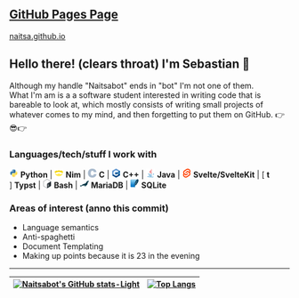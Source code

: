## [GitHub Pages Page](https://naitsabot.github.io/)
[naitsa.github.io](https://naitsabot.github.io/)

## Hello there! (clears throat) I'm Sebastian 🍄
Although my handle "Naitsabot" ends in "bot" I'm not one of them. \
What I'm am is a a software student interested in writing code that is bareable to look at, which mostly consists of writing small projects of whatever comes to my mind, and then forgetting to put them on GitHub. 👉😎👉

### Languages/tech/stuff I work with
<img title="Python" height="16em" width="16em" src="https://github.com/devicons/devicon/blob/master/icons/python/python-original.svg">&nbsp;**Python**
| <img title="Nim" height="16em" width="16em" src="https://github.com/devicons/devicon/blob/master/icons/nim/nim-original.svg">&nbsp;**Nim**
| <img title="C" height="16em" width="16em" src="https://github.com/devicons/devicon/blob/master/icons/c/c-original.svg">&nbsp;**C**
| <img title="C++" height="16em" width="16em" src="https://github.com/devicons/devicon/blob/master/icons/cplusplus/cplusplus-original.svg">&nbsp;**C++**
| <img title="Java" height="16em" width="16em" src="https://github.com/devicons/devicon/blob/master/icons/java/java-original.svg">&nbsp;**Java**
| <img title="Svelte" height="16em" width="16em" src="https://github.com/devicons/devicon/blob/master/icons/svelte/svelte-original.svg">&nbsp;**Svelte/SvelteKit**
| [ **t** ]&nbsp;**Typst**
| <img title="Bash" height="16em" width="16em" src="https://github.com/devicons/devicon/blob/master/icons/bash/bash-original.svg">&nbsp;**Bash**
| <img title="MariaDB" height="16em" width="16em" src="https://github.com/devicons/devicon/blob/master/icons/mariadb/mariadb-original.svg">&nbsp;**MariaDB**
| <img title="SQLite" height="16em" width="16em" src="https://github.com/devicons/devicon/blob/master/icons/sqlite/sqlite-original.svg">&nbsp;**SQLite**

### Areas of interest (anno this commit)
- Language semantics
- Anti-spaghetti
- Document Templating
- Making up points because it is 23 in the evening

---

| [![Naitsabot's GitHub stats-Light](https://github-readme-stats.vercel.app/api?username=Naitsabot&show_icons=true&theme=default&rank_icon=github)](https://github.com/anuraghazra/github-readme-stats#gh-light-mode-only) | [![Top Langs](https://github-readme-stats.vercel.app/api/top-langs/?username=Naitsabot&layout=compact)](https://github.com/anuraghazra/github-readme-stats) |
| --- | --- |


<!-- [![Top Langs](https://github-readme-stats.vercel.app/api/top-langs/?username=Naitsabot&layout=donut)](https://github.com/anuraghazra/github-readme-stats) -->
<!--
**Naitsabot/Naitsabot** is a ✨ _special_ ✨ repository because its `README.md` (this file) appears on your GitHub profile.

Here are some ideas to get you started:

- 🔭 I’m currently working on ...
- 🌱 I’m currently learning ...
- 👯 I’m looking to collaborate on ...
- 🤔 I’m looking for help with ...
- 💬 Ask me about ...
- 📫 How to reach me: ...
- 😄 Pronouns: ...
- ⚡ Fun fact: ...
-->
